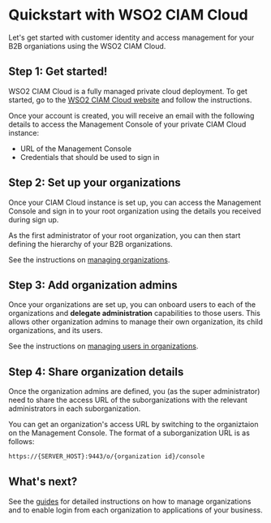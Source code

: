 # Quickstart with WSO2 CIAM Cloud

Let's get started with customer identity and access management for your B2B organiations using the WSO2 CIAM Cloud.

## Step 1: Get started!

WSO2 CIAM Cloud is a fully managed private cloud deployment. To get started, go to the [WSO2 CIAM Cloud website](https://wso2.com/ciam-suite/private-ciam-cloud/b2b-ciam/) and follow the instructions.

Once your account is created, you will receive an email with the following details to access the Management Console of your private CIAM Cloud instance:

-   URL of the Management Console
-   Credentials that should be used to sign in

## Step 2: Set up your organizations

Once your CIAM Cloud instance is set up, you can access the Management Console and sign in to your root organization using the details you received during sign up.

As the first administrator of your root organization, you can then start defining the hierarchy of your B2B organizations.

See the instructions on [managing organizations](../../guides/b2b-org-management/manage-organizations).

## Step 3: Add organization admins

Once your organizations are set up, you can onboard users to each of the organizations and **delegate administration** capabilities to those users. This allows other organization admins to manage their own organization, its child organizations, and its users.

See the instructions on [managing users in organizations](../../guides/org-user-management).

## Step 4: Share organization details

Once the organization admins are defined, you (as the super administrator) need to share the access URL of the suborganizations with the relevant administrators in each suborganization.

You can get an organization's access URL by switching to the organiztaion on the Management Console. The format of a suborganization URL is as follows:

``` bash
https://{SERVER_HOST}:9443/o/{organization id}/console
```

## What's next?

See the [guides](../../guides/guides-overview) for detailed instructions on how to manage organizations and to enable login from each organization to applications of your business.